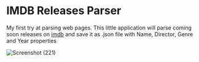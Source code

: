 # IMDB Releases Parser
 
My first try at parsing web pages. This little application will parse coming soon releases on [imdb](https://www.imdb.com/movies-coming-soon/) and save it as .json file with Name, Director, Genre and Year properties 

![Screenshot (221)](https://user-images.githubusercontent.com/72715882/136775259-afa8e7ea-3497-49d7-bd36-cbc63b0db4e5.png)
